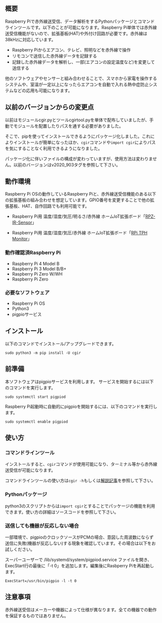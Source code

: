 ## 概要
Raspberry Piで赤外線送受信、データ解析をするPythonパッケージとコマンドラインツールです。以下のことが可能になります。Raspberry Pi単体では赤外線送受信機能がないので、拡張基板(HAT)や外付け回路が必要です。赤外線は38kHzに対応しています。
- Raspberry Piからエアコン、テレビ、照明などを赤外線で操作
- リモコンで送信した赤外線データを記録する
- 記録した赤外線データを解析し、一部(エアコンの設定温度など)を変更して送信する

他のソフトウェアやセンサーと組み合わせることで、スマホから家電を操作するシステムや、室温が一定以上になったらエアコンを自動で入れる熱中症防止システムなどの応用も可能になります。

## 以前のバージョンからの変更点
以前はモジュールcgir.pyとツールcgirtool.pyを単体で配布していましたが、手動でモジュールを配置したりパスを通する必要がありました。

そこで、pipを使ってインストールできるようにパッケージ化しました。これによりインストールが簡単になったほか、`cgir`コマンドや`import cgir`によりパスを気にすることなく利用できるようになりました。

パッケージ化に伴いファイルの構成が変わっていますが、使用方法は変わりません。以前のバージョンはv2020_903タグを参照して下さい。

## 動作環境
Raspberry Pi OSの動作しているRaspberry Piと、赤外線送受信機能のある以下の拡張基板の組み合わせを想定しています。GPIO番号を変更することで他の拡張基板、HAT、自作回路でも利用可能です。

- Raspberry Pi用 温度/湿度/気圧/明るさ/赤外線 ホームIoT拡張ボード「[RPZ-IR-Sensor](https://www.indoorcorgielec.com/products/rpz-ir-sensor/)」

- Raspberry Pi用 温度/湿度/気圧/赤外線 ホームIoT拡張ボード「[RPi TPH Monitor](https://www.indoorcorgielec.com/products/rpi-tph-monitor-rev2/)」

### 動作確認済Raspberry Pi
- Raspberry Pi 4 Model B
- Raspberry Pi 3 Model B/B+
- Raspberry Pi Zero W/WH
- Raspberry Pi Zero

### 必要なソフトウェア
- Raspberry Pi OS
- Python3
- pigpioサービス

## インストール
以下のコマンドでインストール/アップグレードできます。

`sudo python3 -m pip install -U cgir`

## 前準備
本ソフトウェアはpigpioサービスを利用します。
サービスを開始するには以下のコマンドを実行します。

`sudo systemctl start pigpiod`

Raspberry Pi起動時に自動的にpigpioを開始するには、以下のコマンドを実行します。

`sudo systemctl enable pigpiod`

## 使い方

### コマンドラインツール
インストールすると、`cgir`コマンドが使用可能になり、ターミナル等から赤外線送受信が可能になります。

コマンドラインツールの使い方は`cgir -h`もしくは[解説記事](https://www.indoorcorgielec.com/resources/raspberry-pi/python-pigpio-infrared)を参照して下さい。

### Pythonパッケージ
python3のスクリプトからは`import cgir`とすることでパッケージの機能を利用できます。使い方の詳細はソースコードを参照して下さい。

### 送信しても機器が反応しない場合
一部環境で、pigpioのクロックソースがPCMの場合、意図した周波数にならず送信に失敗(機器が反応しない)する現象を確認しています。その場合は以下をお試しください。

スーパーユーザーで /lib/systemd/system/pigpiod.service ファイルを開き、ExecStart行の最後に「-t 0」を追加します。編集後にRasbperry Piを再起動します。

`ExecStart=/usr/bin/pigpio -l -t 0`

## 注意事項
赤外線送受信はメーカーや機器によって仕様が異なります。全ての機器での動作を保証するものではありません。

